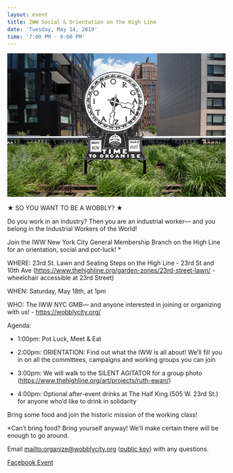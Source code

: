 ```yaml
---
layout: event
title: IWW Social & Orientation on the High Line
date: 'Tuesday, May 14, 2019'
time: '7:00 PM - 9:00 PM'
---
```

![](/assets/uploads/silent_agitator.jpg)

★ SO YOU WANT TO BE A WOBBLY? ★

Do you work in an industry? Then you are an industrial worker— and you belong in the Industrial Workers of the World!

Join the IWW New York City General Membership Branch on the High Line for an orientation, social and pot-luck! *

WHERE: 23rd St. Lawn and Seating Steps on the High Line - 23rd St and 10th Ave
(https://www.thehighline.org/garden-zones/23rd-street-lawn/ - wheelchair accessible at 23rd Street)

WHEN: Saturday, May 18th, at 1pm

WHO: The IWW NYC GMB— and anyone interested in joining or organizing with us! - https://wobblycity.org/

Agenda:

- 1:00pm: Pot Luck, Meet & Eat

- 2:00pm: ORIENTATION: Find out what the IWW is all about! We’ll fill you in on all the committees, campaigns and working groups you can join

- 3:00pm: We will walk to the SILENT AGITATOR for a group photo (https://www.thehighline.org/art/projects/ruth-ewan/)

- 4:00pm: Optional after-event drinks at The Half King (505 W. 23rd St.) for anyone who’d like to drink in solidarity

Bring some food and join the historic mission of the working class!

*Can’t bring food? Bring yourself anyway! We’ll make certain there will be enough to go around.

Email <mailto:organize@wobblycity.org> ([public key](/assets/keys/publickey.organize@wobblycity.org.asc)) with any questions.

[Facebook Event](https://www.facebook.com/events/553766461813265/)

